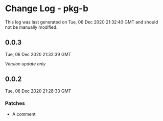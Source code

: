 # Change Log - pkg-b

This log was last generated on Tue, 08 Dec 2020 21:32:40 GMT and should not be manually modified.

## 0.0.3
Tue, 08 Dec 2020 21:32:39 GMT

*Version update only*

## 0.0.2
Tue, 08 Dec 2020 21:28:33 GMT

### Patches

- A comment

